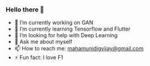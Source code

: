 ### Hello there 👋

- 🔭 I’m currently working on GAN
- 🌱 I’m currently learning Tensorflow and Flutter
- 🤔 I’m looking for help with Deep Learning
- 💬 Ask me about myself
- 📫 How to reach me: mahamunidigvijay@gmail.com
- ⚡ Fun fact: I love F1

